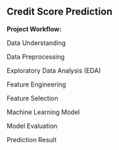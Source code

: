 ## Credit Score Prediction
**Project Workflow:**

Data Understanding

Data Preprocessing

Exploratory Data Analysis (EDA)

Feature Engineering

Feature Selection

Machine Learning Model

Model Evaluation

Prediction Result
